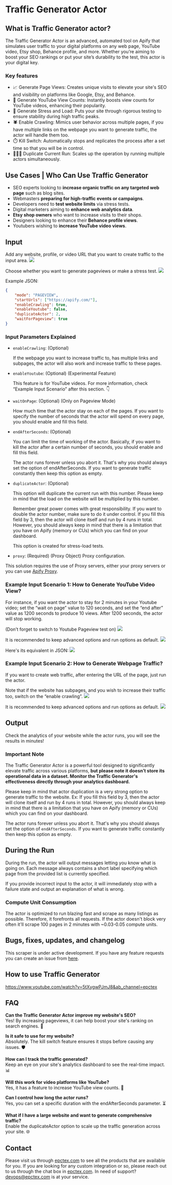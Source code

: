 # Traffic Generator Actor

## What is Traffic Generator actor?
The Traffic Generator Actor is an advanced, automated tool on Apify that simulates user traffic to your digital platforms on any web page, YouTube video, Etsy shop, Behance profile, and more. Whether you’re aiming to boost your SEO rankings or put your site’s durability to the test, this actor is your digital key.


### Key features
- 📈 Generate Page Views: Creates unique visits to elevate your site's SEO and visibility on platforms like Google, Etsy, and Behance.
- 🎥 Generate YouTube View Counts: Instantly boosts view counts for YouTube videos, enhancing their popularity.
- 💪 Generate Stress and Load: Puts your site through rigorous testing to ensure stability during high traffic peaks.
- 🕷️ Enable Crawling: Mimics user behavior across multiple pages, if you have multiple links on the webpage you want to generate traffic, the actor will handle them too.
- ⏱️ Kill Switch: Automatically stops and replicates the process after a set time so that you will be in control.
- 🧑‍🤝‍🧑 Duplicate Current Run: Scales up the operation by running multiple actors simultaneously.


## Use Cases | Who Can Use Traffic Generator
- SEO experts looking to **increase organic traffic on any targeted web page** such as blog sites.
- Webmasters **preparing for high-traffic events or campaigns**.
- Developers need to **test website limits** via stress tests.
- Digital marketers aiming to **enhance web analytics data**.
- **Etsy shop owners** who want to increase visits to their shops.
- Designers looking to enhance their **Behance profile views**.
- Youtubers wishing to **increase YouTube video views**.


## Input
Add any website, profile, or video URL that you want to create traffic to the input area.
![](https://cdn.epctex.com/actors/traffic-generator/1.png)

Choose whether you want to generate pageviews or make a stress test.
![](https://cdn.epctex.com/actors/traffic-generator/2.png)

Example JSON:
```json
{
    "mode": "PAGEVIEW",
    "startUrls": ["https://apify.com/"],
    "enableCrawling": true,
    "enableYoutube": false,
    "duplicateActor": 2,
    "waitForPageview": true
}
```


### Input Parameters Explained
- `enableCrawling`: (Optional)

	If the webpage you want to increase traffic to, has multiple links and subpages, the actor will also work and increase traffic to these pages.
- `enableYoutube`: (Optional) (Experimental Feature)

    This feature is for YouTube videos. For more information, check “Example Input Scenario” after this section. 👇
- `waitOnPage`: (Optional) (Only on Pageview Mode)

	How much time that the actor stay on each of the pages. If you want to specify the number of seconds that the actor will spend on every page, you should enable and fill this field.
- `endAfterSeconds`: (Optional)

    You can limit the time of working of the actor. Basically, if you want to kill the actor after a certain number of seconds, you should enable and fill this field.

    The actor runs forever unless you abort it. That's why you should always set the option of endAfterSeconds. If you want to generate traffic constantly then keep this option as empty.
- `duplicateActor`: (Optional)

	This option will duplicate the current run with this number. Please keep in mind that the load on the website will be multiplied by this number.

    Remember great power comes with great responsibility. If you want to double the actor number, make sure to do it under control. If you fill this field by 3, then the actor will clone itself and run by 4 runs in total. However, you should always keep in mind that there is a limitation that you have on Apify (memory or CUs) which you can find on your dashboard.

    This option is created for stress-load tests.
- `proxy`: (Required) (Proxy Object)
    Proxy configuration.

This solution requires the use of Proxy servers, either your proxy servers or you can use [Apify Proxy](https://www.apify.com/docs/proxy).


### Example Input Scenario 1: How to Generate YouTube Video View?
For instance, if you want the actor to stay for 2 minutes in your Youtube video; set the “wait on page” value to 120 seconds, and set the “end after” value as 1200 seconds to produce 10 views. After 1200 seconds, the actor will stop working.

(Don’t forget to switch to Youtube Pageview test on)
![](https://cdn.epctex.com/actors/traffic-generator/3.png)

It is recommended to keep advanced options and run options as default.
![](https://cdn.epctex.com/actors/traffic-generator/4.png)

Here's its equivalent in JSON:
![](https://cdn.epctex.com/actors/traffic-generator/5.png)


### Example Input Scenario 2: How to Generate Webpage Traffic?
If you want to create web traffic, after entering the URL of the page, just run the actor.

Note that if the website has subpages, and you wish to increase their traffic too, switch on the “enable crawling”.
![](https://cdn.epctex.com/actors/traffic-generator/6.png)

It is recommended to keep advanced options and run options as default.
![](https://cdn.epctex.com/actors/traffic-generator/7.png)


## Output
Check the analytics of your website while the actor runs, you will see the results in minutes!


### Important Note
The Traffic Generator Actor is a powerful tool designed to significantly elevate traffic across various platforms, **but please note it doesn’t store its operational data in a dataset. Monitor the Traffic Generator's effectiveness directly through your analytics dashboard.**

Please keep in mind that actor duplication is a very strong option to generate traffic to the website. Ex: If you fill this field by 3, then the actor will clone itself and run by 4 runs in total. However, you should always keep in mind that there is a limitation that you have on Apify (memory or CUs) which you can find on your dashboard.

The actor runs forever unless you abort it. That's why you should always set the option of `endAfterSeconds`. If you want to generate traffic constantly then keep this option as empty.


## During the Run
During the run, the actor will output messages letting you know what is going on. Each message always contains a short label specifying which page from the provided list is currently specified.

If you provide incorrect input to the actor, it will immediately stop with a failure state and output an explanation of what is wrong.


### Compute Unit Consumption
The actor is optimized to run blazing fast and scrape as many listings as possible. Therefore, it forefronts all requests. If the actor doesn't block very often it'll scrape 100 pages in 2 minutes with ~0.03-0.05 compute units.


## Bugs, fixes, updates, and changelog
This scraper is under active development. If you have any feature requests you can create an issue from [here](https://github.com/epctex/traffic-generator/issues).

## How to use Traffic Generator
https://www.youtube.com/watch?v=5tXygwPJmJ8&ab_channel=epctex

## FAQ
**Can the Traffic Generator Actor improve my website's SEO?**<br/>
Yes! By increasing pageviews, it can help boost your site's ranking on search engines. 🚀

**Is it safe to use for my website?**<br/>
Absolutely. The kill switch feature ensures it stops before causing any issues. 🛡️

**How can I track the traffic generated?**<br/>
Keep an eye on your site's analytics dashboard to see the real-time impact. 📊

**Will this work for video platforms like YouTube?**<br/>
Yes, it has a feature to increase YouTube view counts. 🎥

**Can I control how long the actor runs?**<br/>
Yes, you can set a specific duration with the endAfterSeconds parameter. ⏳

**What if I have a large website and want to generate comprehensive traffic?**<br/>
Enable the duplicateActor option to scale up the traffic generation across your site. 🌐


## Contact
Please visit us through [epctex.com](https://epctex.com) to see all the products that are available for you. If you are looking for any custom integration or so, please reach out to us through the chat box in [epctex.com](https://epctex.com). In need of support? [devops@epctex.com](mailto:devops@epctex.com) is at your service.
